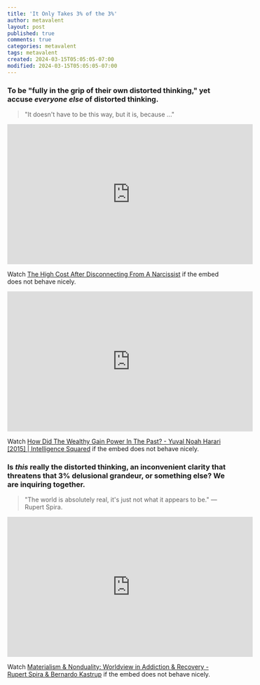 ```yaml
---
title: 'It Only Takes 3% of the 3%'
author: metavalent
layout: post
published: true
comments: true
categories: metavalent
tags: metavalent
created: 2024-03-15T05:05:05-07:00
modified: 2024-03-15T05:05:05-07:00
---
```


<!-- Maybe help them all find each other and then keep them quarantined from the rest of us on the most remote island in the world, so when we cut the cords, they can never dehumanize anyone but themselves, ever again. JK/NJk -->

### To be "fully in the grip of their own distorted thinking," yet accuse *everyone else* of distorted thinking.

> "It doesn't have to be this way, but it is, because ..."

<!-- YouTube Player -->
<iframe id="ytplayer" type="text/html" class="center" loading="lazy"loading="lazy" width="560" height="320" src="https://www.youtube.com/embed/Q4vE-Va4Yrk" frameborder="0"></iframe>

Watch [The High Cost After Disconnecting From A Narcissist](https://youtu.be/Q4vE-Va4Yrk) if the embed does not behave nicely.

<!-- YouTube Player -->
<iframe id="ytplayer" type="text/html" class="center" loading="lazy"loading="lazy" width="560" height="320" src="https://www.youtube.com/embed/TYAKHLrr51w" frameborder="0"></iframe>

Watch [How Did The Wealthy Gain Power In The Past? - Yuval Noah Harari \[2015\] \| Intelligence Squared](https://youtu.be/TYAKHLrr51w) if the embed does not behave nicely.

### Is *this* really the distorted thinking, an inconvenient clarity that threatens that 3% delusional grandeur, or something else? We are inquiring together.

> "The world is absolutely real, it's just not what it appears to be." &mdash; Rupert Spira.

<!-- YouTube Player -->
<iframe id="ytplayer" type="text/html" class="center" loading="lazy"loading="lazy" width="560" height="320" src="https://www.youtube.com/embed/XQSpnQQwdgQ" frameborder="0"></iframe>

Watch [Materialism & Nonduality\: Worldview in Addiction & Recovery - Rupert Spira & Bernardo Kastrup](https://youtu.be/XQSpnQQwdgQ) if the embed does not behave nicely.

